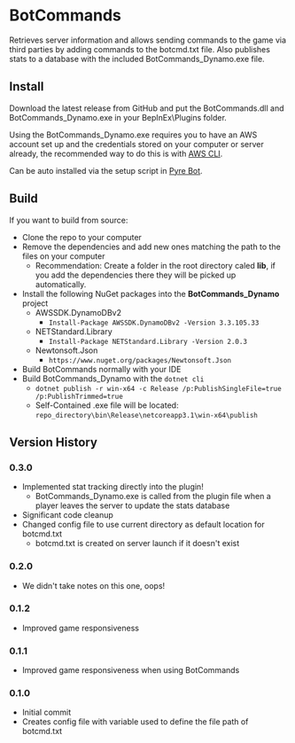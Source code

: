 # BotCommands
Retrieves server information and allows sending commands to the game via third parties by adding commands to the botcmd.txt file. Also publishes stats to a database with the included BotCommands_Dynamo.exe file.

## Install
Download the latest release from GitHub and put the BotCommands.dll and BotCommands_Dynamo.exe in your BepInEx\Plugins folder.

Using the BotCommands_Dynamo.exe requires you to have an AWS account set up and the credentials stored on your computer or server already, the recommended way to do this is with [AWS CLI](https://aws.amazon.com/cli/).

Can be auto installed via the setup script in [Pyre Bot](https://github.com/InfernalPlacebo/pyre-bot).

## Build
If you want to build from source:
- Clone the repo to your computer
- Remove the dependencies and add new ones matching the path to the files on your computer
    - Recommendation: Create a folder in the root directory caled **lib**, if you add the dependencies there they will be picked up automatically.
- Install the following NuGet packages into the **BotCommands_Dynamo** project
    - AWSSDK.DynamoDBv2
        - `Install-Package AWSSDK.DynamoDBv2 -Version 3.3.105.33`
    - NETStandard.Library
        - `Install-Package NETStandard.Library -Version 2.0.3`
    - Newtonsoft.Json
        - `https://www.nuget.org/packages/Newtonsoft.Json`
 - Build BotCommands normally with your IDE
 - Build BotCommands_Dynamo with the `dotnet cli`
    - `dotnet publish -r win-x64 -c Release /p:PublishSingleFile=true /p:PublishTrimmed=true`
    - Self-Contained .exe file will be located: `repo_directory\bin\Release\netcoreapp3.1\win-x64\publish`

## Version History
### 0.3.0
 - Implemented stat tracking directly into the plugin!
    - BotCommands_Dynamo.exe is called from the plugin file when a player leaves the server to update the stats database
 - Significant code cleanup
 - Changed config file to use current directory as default location for botcmd.txt
    - botcmd.txt is created on server launch if it doesn't exist
### 0.2.0
 - We didn't take notes on this one, oops!
### 0.1.2
- Improved game responsiveness
### 0.1.1
- Improved game responsiveness when using BotCommands
### 0.1.0
- Initial commit
- Creates config file with variable used to define the file path of botcmd.txt
